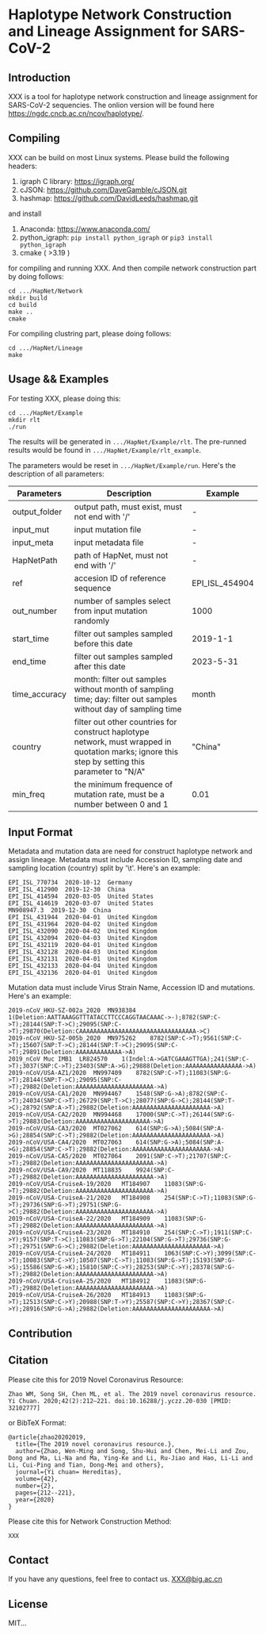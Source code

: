 # Haplotype Network Construction and Lineage Assignment for SARS-CoV-2

<div style='display: none'>
https://c.runoob.com/front-end/712
![logo](./Logo/logo.png)
</div>

[comment]: <> (asdf)

## Introduction

XXX is a tool for haplotype network construction and lineage assignment for SARS-CoV-2 sequencies. The onlion version will be found here https://ngdc.cncb.ac.cn/ncov/haplotype/.

## Compiling

XXX can be build on most Linux systems. Please build the following headers:
1. igraph C library: https://igraph.org/
2. cJSON: https://github.com/DaveGamble/cJSON.git
3. hashmap: https://github.com/DavidLeeds/hashmap.git

and install

1. Anaconda: https://www.anaconda.com/
2. python_igraph: `pip install python_igraph` or `pip3 install python_igraph`
3. cmake ( >3.19 )

for compiling and running XXX. And then compile network construction part by doing follows:
```
cd .../HapNet/Network
mkdir build
cd build
make ..
cmake
```
For compiling clustring part, please doing follows:
```
cd .../HapNet/Lineage
make
```
## Usage && Examples
For testing XXX, please doing this:
```
cd .../HapNet/Example
mkdir rlt
./run
```
The results will be generated in `.../HapNet/Example/rlt`. The pre-runned results would be found in `.../HapNet/Example/rlt_example`.

The parameters would be reset in `.../HapNet/Example/run`. Here's the description of all parameters:

| Parameters | Description | Example |
| ---- | ---- | ---- |
| output_folder | output path, must exist, must not end with '/' | -  |
| input_mut  | input mutation file | - |
| input_meta  | input metadata file | - |
| HapNetPath  | path of HapNet, must not end with '/' | - |
| ref | accesion ID of reference sequence |  EPI_ISL_454904  |
| out_number | number of samples select from input mutation randomly | 1000 |
| start_time  | filter out samples sampled before this date  | 2019-1-1  |
| end_time  | filter out samples sampled after this date | 2023-5-31  |
| time_accuracy | month: filter out samples without month of sampling time; day: filter out samples without day of sampling time  |  month  |
| country  | filter out other countries for construct haplotype network, must wrapped in quotation marks; ignore this step by setting this parameter to "N/A"  | "China"
| min_freq | the minimum frequence of mutation rate, must be a number between 0 and 1| 0.01 |

## Input Format

Metadata and mutation data are need for construct haplotype network and assign lineage. Metadata must include Accession ID, sampling date and sampling location (country) split by '\t'. Here's an example:
```
EPI_ISL_770734	2020-10-12	Germany
EPI_ISL_412900	2019-12-30	China
EPI_ISL_414594	2020-03-05	United States
EPI_ISL_414619	2020-03-07	United States
MN908947.3	2019-12-30	China
EPI_ISL_431944	2020-04-01	United Kingdom
EPI_ISL_431964	2020-04-02	United Kingdom
EPI_ISL_432090	2020-04-02	United Kingdom
EPI_ISL_432094	2020-04-03	United Kingdom
EPI_ISL_432119	2020-04-01	United Kingdom
EPI_ISL_432128	2020-04-03	United Kingdom
EPI_ISL_432131	2020-04-01	United Kingdom
EPI_ISL_432133	2020-04-04	United Kingdom
EPI_ISL_432136	2020-04-01	United Kingdom
```
Mutation data must include Virus Strain Name, Accession ID and mutations. Here's an example:
```
2019-nCoV_HKU-SZ-002a_2020	MN938384	1(Deletion:AATTAAAGGTTTATACCTTCCCAGGTAACAAAC->-);8782(SNP:C->T);28144(SNP:T->C);29095(SNP:C->T);29870(Deletion:CAAAAAAAAAAAAAAAAAAAAAAAAAAAAAAAAA->C)
2019-nCoV_HKU-SZ-005b_2020	MN975262	8782(SNP:C->T);9561(SNP:C->T);15607(SNP:T->C);28144(SNP:T->C);29095(SNP:C->T);29891(Deletion:AAAAAAAAAAAAA->A)
2019_nCoV Muc IMB1	LR824570	1(Indel:A->GATCGAAAGTTGA);241(SNP:C->T);3037(SNP:C->T);23403(SNP:A->G);29888(Deletion:AAAAAAAAAAAAAAAA->A)
2019-nCoV/USA-AZ1/2020	MN997409	8782(SNP:C->T);11083(SNP:G->T);28144(SNP:T->C);29095(SNP:C->T);29882(Deletion:AAAAAAAAAAAAAAAAAAAAAA->A)
2019-nCoV/USA-CA1/2020	MN994467	1548(SNP:G->A);8782(SNP:C->T);24034(SNP:C->T);26729(SNP:T->C);28077(SNP:G->C);28144(SNP:T->C);28792(SNP:A->T);29882(Deletion:AAAAAAAAAAAAAAAAAAAAAA->A)
2019-nCoV/USA-CA2/2020	MN994468	17000(SNP:C->T);26144(SNP:G->T);29883(Deletion:AAAAAAAAAAAAAAAAAAAAA->A)
2019-nCoV/USA-CA3/2020	MT027062	614(SNP:G->A);5084(SNP:A->G);28854(SNP:C->T);29882(Deletion:AAAAAAAAAAAAAAAAAAAAAA->A)
2019-nCoV/USA-CA4/2020	MT027063	614(SNP:G->A);5084(SNP:A->G);28854(SNP:C->T);29882(Deletion:AAAAAAAAAAAAAAAAAAAAAA->A)
2019-nCoV/USA-CA5/2020	MT027064	2091(SNP:C->T);21707(SNP:C->T);29882(Deletion:AAAAAAAAAAAAAAAAAAAAAA->A)
2019-nCoV/USA-CA9/2020	MT118835	9924(SNP:C->T);29882(Deletion:AAAAAAAAAAAAAAAAAAAAAA->A)
2019-nCoV/USA-CruiseA-19/2020	MT184907	11083(SNP:G->T);29882(Deletion:AAAAAAAAAAAAAAAAAAAAAA->A)
2019-nCoV/USA-CruiseA-21/2020	MT184908	254(SNP:C->T);11083(SNP:G->T);29736(SNP:G->T);29751(SNP:G->C);29882(Deletion:AAAAAAAAAAAAAAAAAAAAAA->A)
2019-nCoV/USA-CruiseA-22/2020	MT184909	11083(SNP:G->T);29882(Deletion:AAAAAAAAAAAAAAAAAAAAAA->A)
2019-nCoV/USA-CruiseA-23/2020	MT184910	254(SNP:C->T);1911(SNP:C->Y);9157(SNP:T->C);11083(SNP:G->T);22104(SNP:G->T);29736(SNP:G->T);29751(SNP:G->C);29882(Deletion:AAAAAAAAAAAAAAAAAAAAAA->A)
2019-nCoV/USA-CruiseA-24/2020	MT184911	1063(SNP:C->Y);3099(SNP:C->T);10083(SNP:C->Y);10507(SNP:C->T);11083(SNP:G->T);15193(SNP:G->S);15586(SNP:G->K);15810(SNP:C->Y);28253(SNP:C->Y);28378(SNP:G->T);29882(Deletion:AAAAAAAAAAAAAAAAAAAAAA->A)
2019-nCoV/USA-CruiseA-25/2020	MT184912	11083(SNP:G->T);29882(Deletion:AAAAAAAAAAAAAAAAAAAAAA->A)
2019-nCoV/USA-CruiseA-26/2020	MT184913	11083(SNP:G->T);12513(SNP:C->Y);20988(SNP:T->Y);25587(SNP:C->Y);28367(SNP:C->Y);28916(SNP:G->A);29882(Deletion:AAAAAAAAAAAAAAAAAAAAAA->A)
```

## Contribution


## Citation
Please cite this for 2019 Novel Coronavirus Resource:
```
Zhao WM, Song SH, Chen ML, et al. The 2019 novel coronavirus resource. Yi Chuan. 2020;42(2):212–221. doi:10.16288/j.yczz.20-030 [PMID: 32102777]
```
or BibTeX Format:
```
@article{zhao20202019,
  title={The 2019 novel coronavirus resource.},
  author={Zhao, Wen-Ming and Song, Shu-Hui and Chen, Mei-Li and Zou, Dong and Ma, Li-Na and Ma, Ying-Ke and Li, Ru-Jiao and Hao, Li-Li and Li, Cui-Ping and Tian, Dong-Mei and others},
  journal={Yi chuan= Hereditas},
  volume={42},
  number={2},
  pages={212--221},
  year={2020}
}
```
Please cite this for Network Construction Method:
```
XXX
```



## Contact
If you have any questions, feel free to contact us. XXX@big.ac.cn

## License
MIT...
